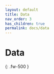 ```yaml
---
layout: default
title: Data
nav_order: 3
has_children: true
permalink: docs/data
---
```


# Data
{: .fw-500 }